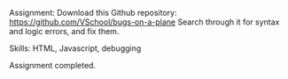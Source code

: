 Assignment: Download this Github repository:
https://github.com/VSchool/bugs-on-a-plane
Search through it for syntax and logic errors,
and fix them.

Skills: HTML, Javascript, debugging

Assignment completed.